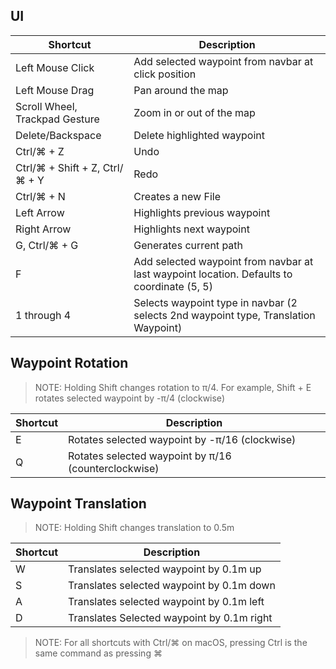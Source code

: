 ## UI

| Shortcut                       | Description                                                                                |
| ------------------------------ | ------------------------------------------------------------------------------------------ |
| Left Mouse Click               | Add selected waypoint from navbar at click position                                        |
| Left Mouse Drag                | Pan around the map                                                                     |
| Scroll Wheel, Trackpad Gesture | Zoom in or out of the map                                                                  |
| Delete/Backspace               | Delete highlighted waypoint                                                                |
| Ctrl/⌘ + Z                     | Undo                                                                                       |
| Ctrl/⌘ + Shift + Z, Ctrl/⌘ + Y | Redo                                                                                       |
| Ctrl/⌘ + N                     | Creates a new File                                                                         |
| Left Arrow                     | Highlights previous waypoint                                                               |
| Right Arrow                    | Highlights next waypoint                                                                   |
| G, Ctrl/⌘ + G                  | Generates current path                                                                     |
| F                              | Add selected waypoint from navbar at last waypoint location. Defaults to coordinate (5, 5) |
| 1 through 4                    | Selects waypoint type in navbar (2 selects 2nd waypoint type, Translation Waypoint)        |

## Waypoint Rotation

> NOTE: Holding Shift changes rotation to π/4. For example, Shift + E rotates selected waypoint by -π/4 (clockwise)

| Shortcut | Description                                          |
| -------- | ---------------------------------------------------- |
| E        | Rotates selected waypoint by -π/16 (clockwise)       |
| Q        | Rotates selected waypoint by π/16 (counterclockwise) |

## Waypoint Translation

> NOTE: Holding Shift changes translation to 0.5m

| Shortcut | Description                                |
| -------- | ------------------------------------------ |
| W        | Translates selected waypoint by 0.1m up    |
| S        | Translates selected waypoint by 0.1m down  |
| A        | Translates selected waypoint by 0.1m left  |
| D        | Translates Selected waypoint by 0.1m right |

> NOTE: For all shortcuts with Ctrl/⌘ on macOS, pressing Ctrl is the same command as pressing ⌘
